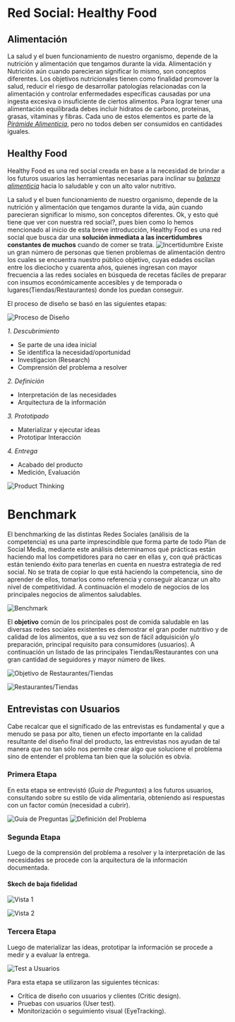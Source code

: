 # Red Social: Healthy Food

## Alimentación

La salud y el buen funcionamiento de nuestro organismo, depende de la nutrición y alimentación que tengamos durante la vida. Alimentación y Nutrición aún cuando parecieran significar lo mismo, son conceptos diferentes.
Los objetivos nutricionales tienen como finalidad promover la salud, reducir el riesgo de desarrollar patologías relacionadas con la alimentación y controlar enfermedades específicas causadas por una ingesta excesiva o insuficiente de ciertos alimentos.
Para lograr tener una alimentación equilibrada debes incluir hidratos de carbono, proteínas, grasas, vitaminas y fibras. Cada uno de estos elementos es parte de la [_Pirámide Alimenticia_](https://do1pouckcwxot.cloudfront.net/mexico/uploads/2018/02/17162821/piramide1.jpg), pero no todos deben ser consumidos en cantidades iguales.

## Healthy Food

Healthy Food es una red social creada en base a la necesidad de brindar a los futuros usuarios las herramientas necesarias para inclinar su [_balanza alimenticia_](http://blog.pindapps.com/wp-content/uploads/2012/12/balanza.png) hacia lo saludable y con un alto valor nutritivo.

La salud y el buen funcionamiento de nuestro organismo, depende de la nutrición y alimentación que tengamos durante la vida, aún cuando parecieran significar lo mismo, son conceptos diferentes.
Ok, y esto qué tiene que ver con nuestra red social?, pues bien como lo hemos mencionado al inicio de esta breve introducción, Healthy Food es una red social que busca dar una **solución inmediata a las incertidumbres constantes de muchos** cuando de comer se trata. 
![Incertidumbre](dist/img/incertidumbre.jpg)
Existe un gran número de personas que tienen problemas de alimentación dentro los cuales se encuentra nuestro público objetivo, cuyas edades oscilan entre los dieciocho y cuarenta años, quienes ingresan con mayor frecuencia a las redes sociales en búsqueda de recetas fáciles de preparar con insumos económicamente accesibles y de temporada o lugares(Tiendas/Restaurantes) donde los puedan conseguir.

El proceso de diseño se basó en las siguientes etapas:

![Proceso de Diseño](dist/img/Captura.PNG)

_1. Descubrimiento_

   * Se parte de una idea inicial
   * Se identifica la necesidad/oportunidad
   * Investigacion (Research)
   * Comprensión del problema a resolver

_2. Definición_

   * Interpretación de las necesidades
   * Arquitectura de la información

_3. Prototipado_

   * Materializar y ejecutar ideas
   * Prototipar Interacción

_4. Entrega_

   * Acabado del producto
   * Medición, Evaluación

![Product Thinking](dist/img/ProductThinking.png)

# Benchmark
El benchmarking de las distintas Redes Sociales (análisis de la competencia) es una parte imprescindible que forma parte de todo Plan de Social Media, mediante este análisis determinamos qué prácticas están haciendo mal los competidores para no caer en ellas y, con qué prácticas están teniendo éxito para tenerlas en cuenta en nuestra estrategia de red social. No se trata de copiar lo que está haciendo la competencia, sino de aprender de ellos, tomarlos como referencia y conseguir alcanzar un alto nivel de competitividad.  A continuación el modelo de negocios de los principales negocios de alimentos saludables.

![Benchmark](dist/img/Lienzo.png)

El **objetivo** común de los principales post de comida saludable en las diversas redes sociales existentes es demostrar el gran poder nutritivo y de calidad de los alimentos, que a su vez son de fácil adquisición y/o preparación, principal requisito para consumidores (usuarios). A continuación un listado de las principales Tiendas/Restaurantes con una gran cantidad de seguidores y mayor número de likes.

![Objetivo de Restaurantes/Tiendas](dist/img/Objetivo.PNG)

![Restaurantes/Tiendas](dist/img/Tabla.png)

## Entrevistas con Usuarios
Cabe recalcar que el significado de las entrevistas es fundamental y que a menudo se pasa por alto, tienen un efecto importante en la calidad resultante del diseño final del producto, las entrevistas nos ayudan de tal manera que no tan sólo nos permite crear algo que solucione el problema sino de entender el problema tan bien que la solución es obvia. 

### Primera Etapa
En esta etapa se entrevistó (_Guía de Preguntas_) a los futuros usuarios, consultando sobre su estilo de vida alimentaria, obteniendo así respuestas con un factor común (necesidad a cubrir).

![_Guía de Preguntas_](dist/img/Interview.jpg)
![Definición del Problema](dist/img/Problm.jpg)

### Segunda Etapa
Luego de la comprensión del problema a resolver y la interpretación de las necesidades se procede con la arquitectura de la información documentada.

#### Skech de baja fidelidad

![Vista 1](dist/img/skech1.jpg)

![Vista 2](dist/img/skech2.jpg)

### Tercera Etapa
Luego de materializar las ideas, prototipar la información se procede a medir y a evaluar la entrega.

![Test a Usuarios](dist/img/interview.png)

Para esta etapa se utilizaron las siguientes técnicas:
* Crítica de diseño con usuarios y clientes (Critic design).
* Pruebas con usuarios (User test).
* Monitorización o seguimiento visual (EyeTracking).
